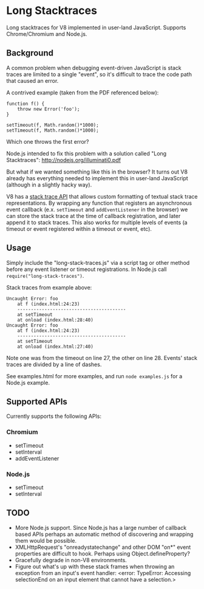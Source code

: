 Long Stacktraces
================

Long stacktraces for V8 implemented in user-land JavaScript. Supports Chrome/Chromium and Node.js.

Background
----------

A common problem when debugging event-driven JavaScript is stack traces are limited to a single "event", so it's difficult to trace the code path that caused an error.

A contrived example (taken from the PDF referenced below):

    function f() {
        throw new Error('foo');
    }

    setTimeout(f, Math.random()*1000);
    setTimeout(f, Math.random()*1000);

Which one throws the first error?

Node.js intended to fix this problem with a solution called "Long Stacktraces": http://nodejs.org/illuminati0.pdf

But what if we wanted something like this in the browser? It turns out V8 already has everything needed to implement this in user-land JavaScript (although in a slightly hacky way).

V8 has a [stack trace API](http://code.google.com/p/v8/wiki/JavaScriptStackTraceApi) that allows custom formatting of textual stack trace representations. By wrapping any function that registers an asynchronous event callback (e.x. `setTimeout` and `addEventListener` in the browser) we can store the stack trace at the time of callback registration, and later append it to stack traces. This also works for multiple levels of events (a timeout or event registered within a timeout or event, etc).

Usage
-----

Simply include the "long-stack-traces.js" via a script tag or other method before any event listener or timeout registrations. In Node.js call `require("long-stack-traces")`.

Stack traces from example above:

    Uncaught Error: foo
        at f (index.html:24:23)
        ----------------------------------------
        at setTimeout
        at onload (index.html:28:40)
    Uncaught Error: foo
        at f (index.html:24:23)
        ----------------------------------------
        at setTimeout
        at onload (index.html:27:40)

Note one was from the timeout on line 27, the other on line 28. Events' stack traces are divided by a line of dashes.

See examples.html for more examples, and run `node examples.js` for a Node.js example.

Supported APIs
--------------

Currently supports the following APIs:

### Chromium ###
* setTimeout
* setInterval
* addEventListener

### Node.js ###
* setTimeout
* setInterval

TODO
----

* More Node.js support. Since Node.js has a large number of callback based APIs perhaps an automatic method of discovering and wrapping them would be possible.
* XMLHttpRequest's "onreadystatechange" and other DOM "on*" event properties are difficult to hook. Perhaps using Object.defineProperty?
* Gracefully degrade in non-V8 environments.
* Figure out what's up with these stack frames when throwing an exception from an input's event handler:
    <error: TypeError: Accessing selectionEnd on an input element that cannot have a selection.>